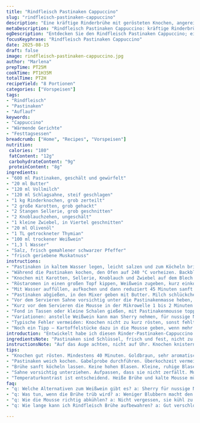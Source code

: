 ```yaml
---
title: "Rindfleisch Pastinaken Cappuccino"
slug: "rindfleisch-pastinaken-cappuccino"
description: "Eine kräftige Rinderbrühe mit gerösteten Knochen, angereichert mit aromatischen Gemüsen und einer sämigen Pastinakenmousse. Abgewandelt mit leichtem Thymian und einem Schuss Weißwein im Fond, dabei reduziert auf einen herzhaften Geschmack. Die Pastinaken sorgen für eine feine Süße, aufgelockert durch zarte Schlagsahne mit einem Hauch Muskat. Zum Servieren heißer Fond und kalte Mousse, optisch an Cappuccino erinnernd, mit frisch gemahlenem Pfeffer. Acht Portionen, ohne Allergene wie Nüsse, Gluten oder Eier. Originell, unkompliziert, mit typischen Fehlerquellen und Alternativen beschrieben."
metaDescription: "Rindfleisch Pastinaken Cappuccino: kräftige Rinderbrühe kombiniert mit süßer Pastinakenmousse. Ein Gaumenschmaus für festliche Anlässe."
ogDescription: "Entdecken Sie den Rindfleisch Pastinaken Cappuccino; ein einzigartiges Rezept, das herzhafte Brühe und süße Mousse kombiniert für ein unvergessliches Erlebnis."
focusKeyphrase: "Rindfleisch Pastinaken Cappuccino"
date: 2025-08-15
draft: false
image: rindfleisch-pastinaken-cappuccino.jpg
author: "Marlena"
prepTime: PT25M
cookTime: PT1H35M
totalTime: PT2H
recipeYield: "8 Portionen"
categories: ["Vorspeisen"]
tags:
- "Rindfleisch"
- "Pastinaken"
- "Auflauf"
keywords:
- "Cappuccino"
- "Wärmende Gerichte"
- "Festtagsessen"
breadcrumb: ["Home", "Recipes", "Vorspeisen"]
nutrition: 
 calories: "180"
 fatContent: "12g"
 carbohydrateContent: "9g"
 proteinContent: "8g"
ingredients:
- "600 ml Pastinaken, geschält und gewürfelt"
- "20 ml Butter"
- "120 ml Vollmilch"
- "120 ml Schlagsahne, steif geschlagen"
- "1 kg Rinderknochen, grob zerteilt"
- "2 große Karotten, grob gehackt"
- "2 Stangen Sellerie, grob geschnitten"
- "2 Knoblauchzehen, ungeschält"
- "1 kleine Zwiebel, in Viertel geschnitten"
- "20 ml Olivenöl"
- "1 TL getrockneter Thymian"
- "100 ml trockener Weißwein"
- "1,3 l Wasser"
- "Salz, frisch gemahlener schwarzer Pfeffer"
- "frisch geriebene Muskatnuss"
instructions:
- "Pastinaken in kaltem Wasser legen, leicht salzen und zum Köcheln bringen, nicht zu stark schlagen; sie sollten weich sein, leicht mit der Gabel zerfallen."
- "Während die Pastinaken kochen, den Ofen auf 240 °C vorheizen. Backblech mit Küchenpapier auslegen, um Fett aufzufangen."
- "Knochen mit Karotten, Sellerie, Knoblauch und Zwiebel auf dem Blech verteilen, großzügig mit Olivenöl benetzen, mit Thymian und Salz bestreuen. Knochen goldbraun rösten, etwa 40 Minuten, dabei alle 12 Minuten wenden – Farbe ist das Signal, nicht Zeit."
- "Röstaromen in einen großen Topf kippen, Weißwein zugeben, kurz einkochen lassen, bis keine Säure mehr spürbar ist."
- "Mit Wasser auffüllen, aufkochen und dann reduziert 45 Minuten sanft köcheln lassen. Nicht zu stark blubbern, sonst trübt sich die Brühe. Abschäumen, um Verunreinigungen zu entfernen, und am Ende durch ein feinmaschiges Sieb passieren. Falls zu fett, mit einem Löffel überschüssiges Fett abschöpfen, kein Öl schwimmt besser oben abkühlen lassen und dann entfernen."
- "Pastinaken abgießen, in den Mixer geben mit Butter. Milch schlückchenweise einarbeiten, auf Textur achten – nicht wässrig, sondern dicht und samtig. Kalt stellen, mindestens 40 Minuten, damit die Mousse später stabil bleibt."
- "Vor dem Servieren Sahne vorsichtig unter die Pastinakenmasse heben, nicht unterrühren, sondern zusammenbringen, so bleibt die Luft drin. Würze mit Muskat, mild salzen. Vorsicht mit Salz – erst am Ende abschmecken, Pastinake saugt gerne zu viel auf."
- "Kurz vor dem Servieren die Mousse in der Mikrowelle 1 bis 2 Minuten lauwarm erwärmen, nicht heiß, sonst fällt die Sahne zusammen."
- "Fond in Tassen oder kleine Schalen gießen, mit Pastinakenmousse toppen. Pfeffer frisch mahlen – das bringt den letzten Kick. Mit kleiner Löffel servieren, Optik soll an Cappuccino erinnern. Keine hastigen Bewegungen, Mousse bleibt sonst nicht oben liegen."
- "Variationen: anstelle Weißwein kann man Sherry nehmen, für nussige Nuancen. Bei fehlendem Stabmixer gut mit Kartoffelstampfer arbeiten, Pastinake passt sich gut an, nur mehr Geduld mit dem Aufschlagen der Sahne."
- "Typische Fehler vermeiden: Knochen nicht zu kurz rösten, sonst fehlt Tiefe. Pastinaken zu lange kochen machen sie wässrig, lieber vorm Zerfallen stoppen. Brühe nie mit Deckel kochen, sonst bitter."
- "Noch ein Tipp – Kartoffelstücke dazu in die Mousse geben, wenn mehr Bindung gewünscht. Nach Belieben frische Kräuter wie Petersilie fein hacken und vor dem Servieren leicht darüberstreuen, verleiht Frische und Farbe."
introduction: "Entwickelt habe ich diesen Rinder-Pastinaken-Cappuccino über Jahre. Ursprünglich reine Brühe, die durch die Pastinakenmousse eine samtige, leichte Komponente bekommt – wie ein warmer Schleier über den intensiven Aromen der Knochenbrühe. Die Röstaromen geben Charakter, der Weißwein sorgt für Frische, und die Sahne in der Mousse sorgt für Luft und Leichtigkeit. Fleischbrühe ist oft eintönig, hier erweckt das Zusammenspiel der Zutaten nicht nur den Gaumen, sondern auch die Augen. Die Pastinake gibt eine unterschwellige Süße, die ich erst durch Probieren entdeckt habe. Die Herausforderung ist Balance: nicht zu dick die Mousse und die Brühe kraftvoll, aber nicht wuchtig. Zusammensetzen, richtig temperieren, dann spielt alles zusammen."
ingredientsNote: "Pastinaken sind Schlüssel, frisch und fest, nicht zu holzig. Butter kann durch Olivenöl ersetzt werden, gibt anderes Aroma, mildert die Suppe. Schlagsahne möglichst frisch, um Stabilität zu gewährleisten; aufpassen bei Umluft im Ofen, dass Knochen nicht zu dunkel werden – Bitterkeit steigt. Weißwein dient als reduzierender Säuregeber – bei fehlendem Wein geht trockener Apfelsaft, mild und süßlicher. Knoblauch zu groß oder gar zerquetscht gibt schnell zu viel Schärfe, lieber ganz lassen und nach Rösten entfernen. Frische Kräuter bringen Frische ins Gericht, getrockneter Thymian unterstreicht Tiefe des Fonds. Beim Rösten Knochen regelmäßig wenden, gleichmäßige Farbe bringt vollen Geschmack. "
instructionsNote: "Auf das Auge achten, nicht auf Uhr. Knochen knistern, riechen nach Röstaromen, wenn Farbe goldbraun ist, dann raus. Beim Kochen der Brühe kein wildes Blubbern, lieber kleine Bläschen, sonst wird sie trüb. Pastinaken weich prüfen durch Gabelprobe; nicht matschig, sonst schmeckt die Mousse mehlig. Beim Mixen auf cremig und dick warten, zu dünn gibt Wasser statt Genuss. Kalt stellen zum Festigen der Mousse ist wichtig, sonst sinkt Sahne sofort ab. Sahne vorsichtig unterziehen, dafür ruhe und Geduld bewahren, sonst wird Mousse flüssig. Mikrowellenzeit minimal, kurz erwärmen, Mousse darf nicht kochen. Zum Servieren die Brühe heiß, Mousse kalt – dieser Temperaturkontrast haut hin. Frisch gemahlener Pfeffer ist Pflicht, bringt Würze und Aroma. Kleine Tricks: wenn keine Siebe vorhanden, Brühe durch ein sauberes Küchentuch laufen lassen, etwas länger dauert, aber Ergebnis klar. Mousse hält sich gut im Kühlschrank einen Tag, aber Sahne zerfällt bei Aufbewahrung – am besten frisch zubereiten."
tips:
- "Knochen gut rösten. Mindestens 40 Minuten. Goldbraun, sehr aromatisch. Zu kurz rösten? Fehlende Tiefe, dann wird die Brühe flach. Wichtig: Mühe lohnt sich."
- "Pastinaken weich kochen. Gabelprobe durchführen. Überkochzeit vermeiden. Zu lange macht sie wässrig und mehlig. Stoppen, wenn sie anfangen zu zerfallen. Textur führt zu besserem Genuss."
- "Brühe sanft köcheln lassen. Keine hohen Blasen. Kleine, ruhige Blasen sind das Ziel. Wenn sie stürmisch kocht, wird sie trüb und bitter. Geduld bringt Klarheit."
- "Sahne vorsichtig unterziehen. Aufpassen, dass sie nicht zerfällt. Mousse bleibt luftig, wenn Sie sie sanft einarbeiten. Kalt stellen, dann stabil zu servieren."
- "Temperaturkontrast ist entscheidend. Heiße Brühe und kalte Mousse müssen im richtigen Verhältnis stehen. Es gibt mehr Tiefe. Achtung: Feiner frisch gemahlener Pfeffer bringt den letzten Kick."
faq:
- "q: Welche Alternativen zum Weißwein gibt es? a: Sherry für nussige Noten. Trockener Apfelsaft ist auch möglich. Er bringt Frische und Süße. Vergessen Sie nicht den Farbkontrast."
- "q: Was tun, wenn die Brühe trüb wird? a: Weniger Blubbern macht den Unterschied. Brühe einfach sanft behandeln. Wenig Hitze hilft der Klarheit. Auch Abschäumen ist wichtig."
- "q: Wie die Mousse richtig abkühlen? a: Nicht vergessen, sie kühl zu stellen. Mindestens 40 Minuten. Denn sie soll stabil bleiben. Zu früh servieren? Das kann flüssig enden."
- "q: Wie lange kann ich Rindfleisch Brühe aufbewahren? a: Gut verschlossen im Kühlschrank bis zu zwei Tage. Aber beim Aufwärmen. Hervorstechende Aromawelle beachten."

---
```

